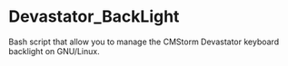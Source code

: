 # Devastator_BackLight
Bash script that allow you to manage the CMStorm Devastator keyboard backlight on GNU/Linux.
